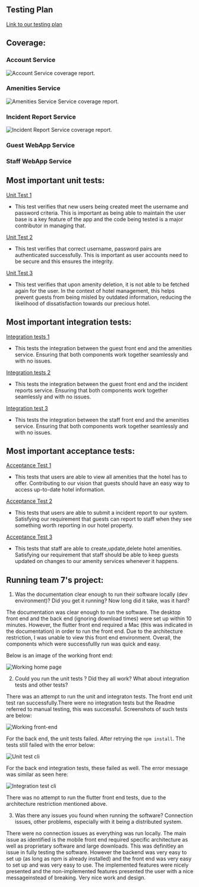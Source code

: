 ## Testing Plan

[Link to our testing plan](testing_plan.pdf)

## Coverage:

### Account Service
![Account Service coverage report. ](images/account-coverage.png)

### Amenities Service
![Amenities Service Service coverage report. ](images/amenities_test_coverage.png)

### Incident Report Service
![Incident Report Service coverage report. ](images/incident_reports_coverage.png)

### Guest WebApp Service

### Staff WebApp Service

## Most important unit tests:

[Unit Test 1](https://github.com/rainclouded/Concierge/blob/658552c30cd19159889297f31fc4a4a50e678359/src/accounts/tests/ValidationManager_unit_test.py#L101)
 - This test verifies that new users being created meet the username and password criteria. This is important as being able to maintain the user base is a key feature of the app and the code being tested is a major contributor in managing that.
   
[Unit Test 2](https://github.com/rainclouded/Concierge/blob/658552c30cd19159889297f31fc4a4a50e678359/src/accounts/tests/AuthenticationManager_unit_test.py#L163)
 - This test verifies that correct username, password pairs are authenticated successfully. This is important as user accounts need to be secure and this ensures the integrity.

[Unit Test 3](https://vscode.dev/github/rainclouded/Concierge/blob/documentation/sprint1worksheet/82950190/src/amenities/amenities_test/UnitTest1.cs#L158)
 - This test verifies that upon amenity deletion, it is not able to be fetched again for the user. In the context of hotel management, this helps prevent guests from being misled by outdated information, reducing the likelihood of dissatisfaction towards our precious hotel.

## Most important integration tests:
[Integration tests 1](https://github.com/rainclouded/Concierge/blob/main/src/guest_webapp/cypress/e2e/amenities_integration.cy.js)
- This tests the integration between the guest front end and the amenities service. Ensuring that both components work together seamlessly and with no issues.

[Integration tests 2](https://github.com/rainclouded/Concierge/blob/main/src/guest_webapp/cypress/e2e/incident_reports_integration.cy.js)
- This tests the integration between the guest front end and the incident reports service. Ensuring that both components work together seamlessly and with no issues.

[Integration test 3](https://github.com/rainclouded/Concierge/blob/main/src/staff_webapp/cypress/e2e/amenities_integration.cy.ts)
- This tests the integration between the staff front end and the amenities service. Ensuring that both components work together seamlessly and with no issues.

## Most important acceptance tests:
[Acceptance Test 1](https://github.com/rainclouded/Concierge/blob/main/src/guest_webapp/cypress/e2e/amenities_integration.cy.js)
- This tests that users are able to view all amenities that the hotel has to offer. Contributing to our vision that guests should have an easy way to access up-to-date hotel information.

[Acceptance Test 2](https://github.com/rainclouded/Concierge/blob/main/src/guest_webapp/cypress/e2e/incident_reports_integration.cy.js)
- This tests that users are able to submit a incident report to our system. Satisfying our requirement that guests can report to staff when they see something worth reporting in our hotel property.

[Acceptance Test 3](https://github.com/rainclouded/Concierge/blob/main/src/staff_webapp/cypress/e2e/amenities_integration.cy.ts)
- This tests that staff are able to create,update,delete hotel amenities. Satisfying our requirement that staff should be able to keep guests updated on changes to our amenity services whenever it happens.


## Running team 7's project:

1. Was the documentation clear enough to run their software locally (dev environment)? Did you get it running? Now long did it take, was it hard?

The documentation was clear enough to run the software. The desktop front end and the back end (ignoring download times) were set up within 10 minutes. However, the flutter front end required a Mac (this was indicated in the documentation) in order to run the front end. Due to the architecture restriction, I was unable to view this front end environment. Overall, the components which were successfullly run was quick and easy. 

Below is an image of the working front end:

![Working home page](/docs/sprint_1/images/rh_home.png)

2. Could you run the unit tests ? Did they all work? What about integration tests and other tests?

There was an attempt to run the unit and integraton tests. The front end unit test ran successfully.There were no integration tests but the Readme referred to manual testing, this was successful. Screenshots of such tests are below:

![Working front-end](/docs/sprint_1/images/rh_page.png)


For the back end, the unit tests failed. After retrying the ```npm install```. The tests still failed with the error below:

![Unit test cli](/docs/sprint_1/images/rh_unit.png)

For the back end integration tests, these failed as well. The error message was similar as seen here:

![Integration test cli](/docs/sprint_1/images/rh_integration.png)



There was no attempt to run the flutter front end tests, due to the architecture restriction mentioned above.

3. Was there any issues you found when running the software? Connection issues, other problems, especially with it being a distributed system.

There were no connection issues as everything was run locally. The main issue as identified is the mobile front end required specific architecture as well as proprietary software and large downloads. This was definitley an issue in fully testing the software. However the backend was very easy to set up (as long as npm is already installed) and the front end was very easy to set  up and was very easy to use. The implemented features were nicely presented and the non-implemented features presented the user with a nice messageinstead of breaking. Very nice work and design.

